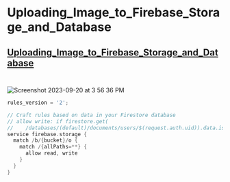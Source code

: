 # Uploading_Image_to_Firebase_Storage_and_Database
## [Uploading_Image_to_Firebase_Storage_and_Database](https://stackoverflow.com/questions/44060518/uploading-image-to-firebase-storage-and-database) <br><br>

![Screenshot 2023-09-20 at 3 56 36 PM](https://github.com/Experimenters1/Uploading_Image_to_Firebase_Storage_and_Database/assets/64000769/88d8f72a-aaf2-43b4-ac0f-863e741af7fe)

```swift
rules_version = '2';

// Craft rules based on data in your Firestore database
// allow write: if firestore.get(
//    /databases/(default)/documents/users/$(request.auth.uid)).data.isAdmin;
service firebase.storage {
  match /b/{bucket}/o {
    match /{allPaths=**} {
      allow read, write
    }
  }
}

```

